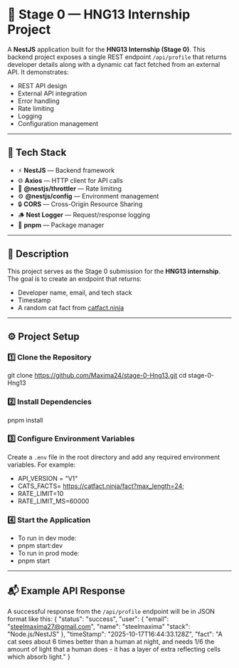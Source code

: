 # 🚀 Stage 0 — HNG13 Internship Project

A **NestJS** application built for the **HNG13 Internship (Stage 0)**. This backend project exposes a single REST endpoint `/api/profile` that returns developer details along with a dynamic cat fact fetched from an external API. It demonstrates:

- REST API design
- External API integration
- Error handling
- Rate limiting
- Logging
- Configuration management

---

## 🧰 Tech Stack

- ⚡ **NestJS** — Backend framework  
- 🌐 **Axios** — HTTP client for API calls  
- 🧱 **@nestjs/throttler** — Rate limiting  
- ⚙️ **@nestjs/config** — Environment management  
- 🔒 **CORS** — Cross-Origin Resource Sharing  
- 🪵 **Nest Logger** — Request/response logging  
- 🧩 **pnpm** — Package manager  

---

## 🧾 Description

This project serves as the Stage 0 submission for the **HNG13 internship**. The goal is to create an endpoint that returns:  

- Developer name, email, and tech stack  
- Timestamp  
- A random cat fact from [catfact.ninja](https://catfact.ninja/fact)  

---

## ⚙️ Project Setup

### 1️⃣ Clone the Repository
git clone https://github.com/Maxima24/stage-0-Hng13.git
cd stage-0-Hng13


### 2️⃣ Install Dependencies

pnpm install
### 3️⃣ Configure Environment Variables

Create a `.env` file in the root directory and add any required environment variables. For example:

- API_VERSION = "V1"
- CATS_FACTS= https://catfact.ninja/fact?max_length=24;
- RATE_LIMIT=10
- RATE_LIMIT_MS=60000


### 4️⃣ Start the Application
- To run in dev mode: 
- pnpm  start:dev
- To run in prod mode: 
- pnpm  start
---
## 📬 Example API Response

A successful response from the `/api/profile` endpoint will be in JSON format like this:
{
"status": "success",
"user": {
"email": "steelmaxima27@gmail.com",
"name": "steelmaxima"
"stack": "Node.js/NestJS"
},
"timeStamp": "2025-10-17T16:44:33.128Z",
"fact": "A cat sees about 6 times better than a human at night, and needs 1/6 the amount of light that a human does - it has a layer of extra reflecting cells which absorb light."
}



